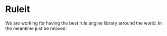 # Ruleit

We are working for having the best rule engine library arround the world. In the meantime just be relaxed.
